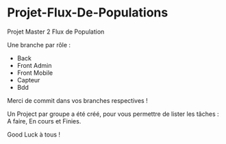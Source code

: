 # Projet-Flux-De-Populations
Projet Master 2 Flux de Population

Une branche par rôle :
* Back
* Front Admin
* Front Mobile
* Capteur
* Bdd

Merci de commit dans vos branches respectives !

Un Project par groupe a été créé, pour vous permettre de lister les tâches : A faire, En cours et Finies.

Good Luck à tous !
